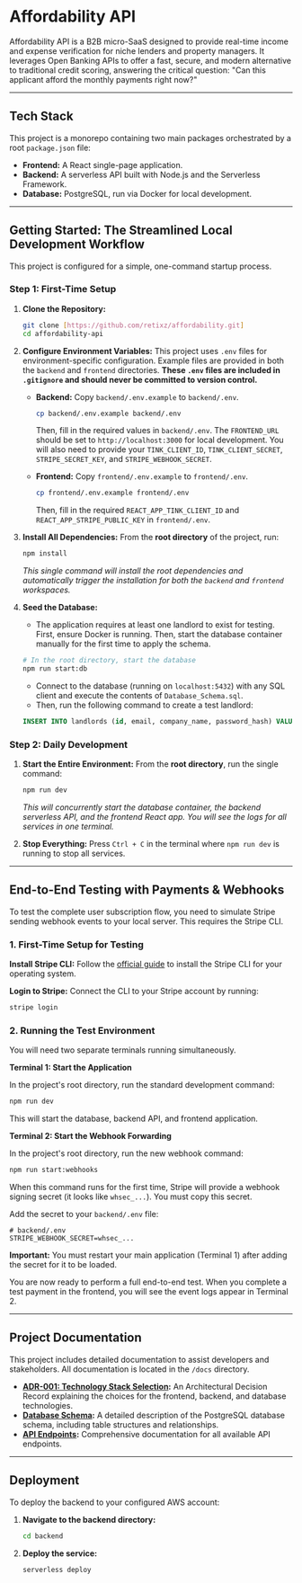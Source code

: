 # Affordability API

Affordability API is a B2B micro-SaaS designed to provide real-time income and expense verification for niche lenders and property managers. It leverages Open Banking APIs to offer a fast, secure, and modern alternative to traditional credit scoring, answering the critical question: "Can this applicant afford the monthly payments right now?"

---

## Tech Stack

This project is a monorepo containing two main packages orchestrated by a root `package.json` file:

* **Frontend:** A React single-page application.
* **Backend:** A serverless API built with Node.js and the Serverless Framework.
* **Database:** PostgreSQL, run via Docker for local development.

---

## Getting Started: The Streamlined Local Development Workflow

This project is configured for a simple, one-command startup process.

### Step 1: First-Time Setup

1.  **Clone the Repository:**
    ```bash
    git clone [https://github.com/retixz/affordability.git]
    cd affordability-api
    ```

2.  **Configure Environment Variables:**
    This project uses `.env` files for environment-specific configuration. Example files are provided in both the `backend` and `frontend` directories. **These `.env` files are included in `.gitignore` and should never be committed to version control.**

    *   **Backend:** Copy `backend/.env.example` to `backend/.env`.
        ```bash
        cp backend/.env.example backend/.env
        ```
        Then, fill in the required values in `backend/.env`. The `FRONTEND_URL` should be set to `http://localhost:3000` for local development. You will also need to provide your `TINK_CLIENT_ID`, `TINK_CLIENT_SECRET`, `STRIPE_SECRET_KEY`, and `STRIPE_WEBHOOK_SECRET`.

    *   **Frontend:** Copy `frontend/.env.example` to `frontend/.env`.
        ```bash
        cp frontend/.env.example frontend/.env
        ```
        Then, fill in the required `REACT_APP_TINK_CLIENT_ID` and `REACT_APP_STRIPE_PUBLIC_KEY` in `frontend/.env`.

3.  **Install All Dependencies:**
    From the **root directory** of the project, run:
    ```bash
    npm install
    ```
    *This single command will install the root dependencies and automatically trigger the installation for both the `backend` and `frontend` workspaces.*

4.  **Seed the Database:**
    * The application requires at least one landlord to exist for testing. First, ensure Docker is running. Then, start the database container manually for the first time to apply the schema.
    ```bash
    # In the root directory, start the database
    npm run start:db
    ```
    * Connect to the database (running on `localhost:5432`) with any SQL client and execute the contents of `Database_Schema.sql`.
    * Then, run the following command to create a test landlord:
    ```sql
    INSERT INTO landlords (id, email, company_name, password_hash) VALUES (1, 'test@landlord.com', 'Test Properties Inc.', 'some_dummy_hash');
    ```

### Step 2: Daily Development

1.  **Start the Entire Environment:**
    From the **root directory**, run the single command:
    ```bash
    npm run dev
    ```
    *This will concurrently start the database container, the backend serverless API, and the frontend React app. You will see the logs for all services in one terminal.*

2.  **Stop Everything:**
    Press `Ctrl + C` in the terminal where `npm run dev` is running to stop all services.

---

## End-to-End Testing with Payments & Webhooks
To test the complete user subscription flow, you need to simulate Stripe sending webhook events to your local server. This requires the Stripe CLI.

### 1. First-Time Setup for Testing
**Install Stripe CLI:** Follow the [official guide](https://stripe.com/docs/stripe-cli) to install the Stripe CLI for your operating system.

**Login to Stripe:** Connect the CLI to your Stripe account by running:
```bash
stripe login
```

### 2. Running the Test Environment
You will need two separate terminals running simultaneously.

**Terminal 1: Start the Application**

In the project's root directory, run the standard development command:
```bash
npm run dev
```
This will start the database, backend API, and frontend application.

**Terminal 2: Start the Webhook Forwarding**

In the project's root directory, run the new webhook command:
```bash
npm run start:webhooks
```
When this command runs for the first time, Stripe will provide a webhook signing secret (it looks like `whsec_...`). You must copy this secret.

Add the secret to your `backend/.env` file:
```
# backend/.env
STRIPE_WEBHOOK_SECRET=whsec_...
```
**Important:** You must restart your main application (Terminal 1) after adding the secret for it to be loaded.

You are now ready to perform a full end-to-end test. When you complete a test payment in the frontend, you will see the event logs appear in Terminal 2.

---

## Project Documentation

This project includes detailed documentation to assist developers and stakeholders. All documentation is located in the `/docs` directory.

- **[ADR-001: Technology Stack Selection](./docs/ADR-001_Tech_Stack.md):** An Architectural Decision Record explaining the choices for the frontend, backend, and database technologies.
- **[Database Schema](./docs/Database_Schema.md):** A detailed description of the PostgreSQL database schema, including table structures and relationships.
- **[API Endpoints](./docs/API_Endpoints.md):** Comprehensive documentation for all available API endpoints.

---

## Deployment

To deploy the backend to your configured AWS account:

1.  **Navigate to the backend directory:**
    ```bash
    cd backend
    ```
2.  **Deploy the service:**
    ```bash
    serverless deploy
    ```